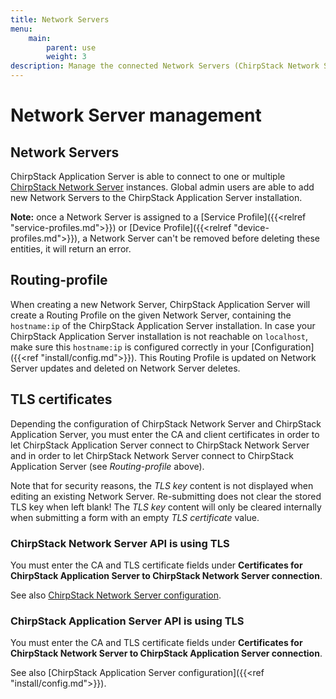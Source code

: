 ```yaml
---
title: Network Servers
menu:
    main:
        parent: use
        weight: 3
description: Manage the connected Network Servers (ChirpStack Network Server instances), supporting multiple regions.
---
```


# Network Server management

## Network Servers

ChirpStack Application Server is able to connect to one or multiple [ChirpStack Network Server](/network-server/)
instances. Global admin users are able to add new
Network Servers to the ChirpStack Application Server installation.

**Note:** once a Network Server is assigned to a
[Service Profile]({{<relref "service-profiles.md">}}) or
[Device Profile]({{<relref "device-profiles.md">}}), a Network Server can't
be removed before deleting these entities, it will return an error.

## Routing-profile

When creating a new Network Server, ChirpStack Application Server will create a
Routing Profile on the given Network Server, containing the `hostname:ip`
of the ChirpStack Application Server installation. In case your ChirpStack Application Server installation
is not reachable on `localhost`, make sure this `hostname:ip` is configured
correctly in your [Configuration]({{<ref "install/config.md">}}).
This Routing Profile is updated on Network Server updates and deleted on
Network Server deletes.

## TLS certificates

Depending the configuration of ChirpStack Network Server and ChirpStack Application Server, you must enter
the CA and client certificates in order to let ChirpStack Application Server connect to
ChirpStack Network Server and in order to let ChirpStack Network Server connect to ChirpStack Application Server
(see *Routing-profile* above).

Note that for security reasons, the *TLS key* content is not displayed
when editing an existing Network Server. Re-submitting does not clear the
stored TLS key when left blank! The *TLS key* content will only be cleared
internally when submitting a form with an empty *TLS certificate* value.

### ChirpStack Network Server API is using TLS

You must enter the CA and TLS certificate fields under
**Certificates for ChirpStack Application Server to ChirpStack Network Server connection**.

See also [ChirpStack Network Server configuration](https://www.chirpstack.io/network-server/install/config/).

### ChirpStack Application Server API is using TLS

You must enter the CA and TLS certificate fields under
**Certificates for ChirpStack Network Server to ChirpStack Application Server connection**.

See also [ChirpStack Application Server configuration]({{<ref "install/config.md">}}).
